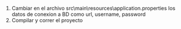 1. Cambiar en el archivo src\main\resources\application.properties los datos de conexion a BD como url, username, password
2. Compilar y correr el proyecto
